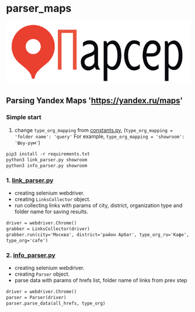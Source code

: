 # parser_maps
![plot](img.png)
## Parsing Yandex Maps 'https://yandex.ru/maps'
### Simple start
1. change ```type_org_mapping``` from [constants.py](https://github.com/artemsteshenko/parser_maps/blob/master/utils/constants.py), (```type_org_mapping = 'folder name': 'query'``` For example, ```type_org_mapping = 'showroom': 'Шоу-рум'```)


```
pip3 install -r requirements.txt
python3 link_parser.py showroom
python3 info_parser.py showroom
```


### 1. [link_parser.py](https://github.com/artemsteshenko/parser_maps/blob/master/link_parser.py)
- creating selenium webdriver. 
- creating ```LinksCollector``` object. 
- run collecting links with params of city, district, organization type and folder name for saving results. 
```
driver = webdriver.Chrome()
grabber = LinksCollector(driver)
grabber.run(city='Москва', district='район Арбат', type_org_ru='Кафе', type_org='cafe')
```

### 2. [info_parser.py](https://github.com/artemsteshenko/parser_maps/blob/master/info_parser.py)
- creating selenium webdriver. 
- creating ```Parser``` object. 
- parse data with params of hrefs list, folder name of links from prev step
```
driver = webdriver.Chrome()
parser = Parser(driver)
parser.parse_data(all_hrefs, type_org)
```
